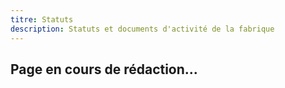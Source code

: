 ```yaml
---
titre: Statuts
description: Statuts et documents d'activité de la fabrique
---
```


## Page en cours de rédaction...